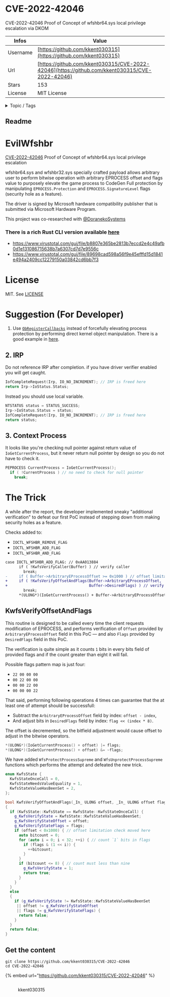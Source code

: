 # CVE-2022-42046

CVE-2022-42046 Proof of Concept of wfshbr64.sys local privilege escalation via DKOM

| Infos    | Value                                                              |
| -------- | -------------------------------------------------------------------|
| Username | [https://github.com/kkent030315](https://github.com/kkent030315) |
| Url      | [https://github.com/kkent030315/CVE-2022-42046](https://github.com/kkent030315/CVE-2022-42046)                                               |
| Stars    | 153                                                          |
| License  | MIT License                                                        |

<details>

<summary>Topic / Tags</summary>

* cve-2022-42046* cve-2022-48019

</details>

## Readme

# EvilWfshbr

[CVE-2022-42046](https://cve.mitre.org/cgi-bin/cvename.cgi?name=CVE-2022-42046) Proof of Concept of wfshbr64.sys local privilege escalation

wfshbr64.sys and wfshbr32.sys specially crafted payload allows arbitrary user to perform bitwise operation with arbitrary EPROCESS offset and flags value to purposely elevate the game process to CodeGen Full protection by manipulating `EPROCESS.Protection` and `EPROCESS.SignatureLevel` flags (security hole as a feature).

The driver is signed by Microsoft hardware compatibility publisher that is submitted via Microsoft Hardware Program.

This project was co-researched with [@DoranekoSystems](https://github.com/DoranekoSystems)

### **There is a rich Rust CLI version available [here](wfsexploit)**

- https://www.virustotal.com/gui/file/b8807e365be2813b7eccd2e4c49afb0d1e131086715638b7a6307cd7d7e9556c
- https://www.virustotal.com/gui/file/89698cad598a56f9e45efffd15d1841e494a2409cc12279150a03842cd6bb7f3

# License

MIT. See [LICENSE](LICENSE)

# Suggestion (For Developer)

1. Use [`ObRegisterCallbacks`](https://learn.microsoft.com/windows-hardware/drivers/ddi/wdm/nf-wdm-obregistercallbacks) instead of forcefully elevating process protection by performing direct kernel object manipulation. There is a good example in [here](https://github.com/microsoft/Windows-driver-samples/tree/main/general/obcallback).

## 2. IRP

Do not reference IRP after completion. if you have driver verifier enabled you will get caught.

```cpp
IofCompleteRequest(Irp, IO_NO_INCREMENT); // IRP is freed here
return Irp->IoStatus.Status;
```

Instead you should use local variable.

```cpp
NTSTATUS status = STATUS_SUCCESS;
Irp->IoStatus.Status = status;
IofCompleteRequest(Irp, IO_NO_INCREMENT); // IRP is freed here
return status;
```

## 3. Context Process

It looks like you're checking null pointer against return value of `IoGetCurrentProcess`, but it never return null pointer by design so you do not have to check it.

```cpp
PEPROCESS CurrentProcess = IoGetCurrentProcess();
  if ( !CurrentProcess ) // no need to check for null pointer
    break;
```

# The Trick

A while after the report, the developer implemented sneaky "additional verification" to defeat our first PoC instead of stepping down from making security holes as a feature.

Checks added to:

- `IOCTL_WFSHBR_REMOVE_FLAG`
- `IOCTL_WFSHBR_ADD_FLAG`
- `IOCTL_WFSHBR_AND_FLAG`

```diff
case IOCTL_WFSHBR_ADD_FLAG: // 0xAA013884
      if ( !KwfsVerifyCaller(Buffer) ) // verify caller
        break;
-     if ( Buffer->ArbitraryEProcessOffset >= 0x1000 ) // offset limitation check
+     if ( !KwfsVerifyOffsetAndFlags(Buffer->ArbitraryEProcessOffset,
+                                    Buffer->DesiredFlags) ) // verify the offset and flags
        break;
      *(ULONG*)(IoGetCurrentProcess() + Buffer->ArbitraryEProcessOffset) |= Buffer->DesiredFlags;
```

## KwfsVerifyOffsetAndFlags

This routine is designed to be called every time the client requests modification of EPROCESS, and performs verification of `Offset` provided by `ArbitraryEProcessOffset` field in this PoC ― and also `Flags` provided by `DesiredFlags` field in this PoC.

The verification is quite simple as it counts `1` bits in every bits field of provided flags and if the count greater than eight it will fail.

Possible flags pattern map is just four:

- `22 00 00 00`
- `00 22 00 00`
- `00 00 22 00`
- `00 00 00 22`

That said, performing following operations 4 times can guarantee that the at least one of attempt should be successfull:

- Subtract the `ArbitraryEProcessOffset` field by index: `offset - index`,
- And adjust bits in `DesiredFlags` field by index: `flag << (index * 8)`.

The offset is decremented, so the bitfield adjustment would cause offset to adjust in the bitwise operators.

```cpp
*(ULONG*)(IoGetCurrentProcess() + offset) |= flags;
*(ULONG*)(IoGetCurrentProcess() + offset) &= ~flags;
```

We have added `WfsProtectProcessSupreme` and `WfsUnprotectProcessSupreme` functions which performs the attempt and defeated the new trick.

```cpp
enum KwfsState {
  KwfsStateOnceCall = 0,
  KwfsStateNeedsValueEquality = 1,
  KwfsStateValueHasBeenSet = 2,
};

bool KwfsVerifyOffsetAndFlags(_In_ ULONG offset, _In_ ULONG offset flags)
{
  if (KwfsState::KwfsState == KwfsState::KwfsStateOnceCall) {
    g_KwfsVerifyState = KwfsState::KwfsStateValueHasBeenSet;
    g_KwfsVerifyStateOffset = offset;
    g_KwfsVerifyStateFlags = flags;
    if (offset < 0x1000) { // offset limitation check moved here
      auto bitcount = 0;
      for (auto i = 0; i < 32; ++i) { // count `1` bits in flags
        if (flags & (1 << i)) {
          ++bitcount;
        }
      }
      if (bitcount <= 8) { // count must less than nine
        g_KwfsVerifyState = 1;
        return true;
      }
    }
  }
  else
  {
    if (g_KwfsVerifyState != KwfsState::KwfsStateValueHasBeenSet
     || offset != g_KwfsVerifyStateOffset
     || flags != g_KwfsVerifyStateFlags) {
      return false;
    }
  }
  return false;
}
```



## Get the content

```
git clone https://github.com/kkent030315/CVE-2022-42046
cd CVE-2022-42046
```

{% embed url="https://github.com/kkent030315/CVE-2022-42046" %}

<figure><img src="https://avatars.githubusercontent.com/u/37926134?v=4" alt=""><figcaption><p>kkent030315</p></figcaption></figure>
